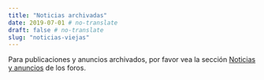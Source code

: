 ```yaml
---
title: "Noticias archivadas"
date: 2019-07-01 # no-translate
draft: false # no-translate
slug: "noticias-viejas"
---
```


Para publicaciones y anuncios archivados, por favor vea la sección [Noticias y anuncios](https://forums.wz2100.net/viewforum.php?f=1) de los foros.
